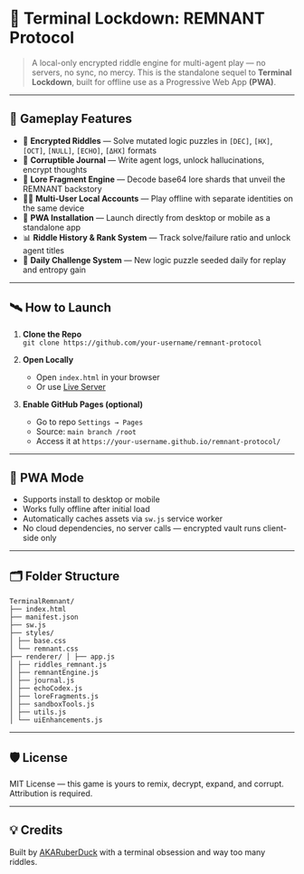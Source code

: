 # 🔐 Terminal Lockdown: REMNANT Protocol

> A local-only encrypted riddle engine for multi-agent play — no servers, no sync, no mercy. This is the standalone sequel to **Terminal Lockdown**, built for offline use as a Progressive Web App **(PWA)**.

---

## 🧩 Gameplay Features

- 🧠 **Encrypted Riddles** — Solve mutated logic puzzles in `[DEC]`, `[HX]`, `[OCT]`, `[NULL]`, `[ECHO]`, `[ΔHX]` formats  
- 📓 **Corruptible Journal** — Write agent logs, unlock hallucinations, encrypt thoughts  
- 📜 **Lore Fragment Engine** — Decode base64 lore shards that unveil the REMNANT backstory  
- 🧑‍💻 **Multi-User Local Accounts** — Play offline with separate identities on the same device  
- 📱 **PWA Installation** — Launch directly from desktop or mobile as a standalone app  
- 📊 **Riddle History & Rank System** — Track solve/failure ratio and unlock agent titles  
- 📅 **Daily Challenge System** — New logic puzzle seeded daily for replay and entropy gain

---

## 🛰️ How to Launch

1. **Clone the Repo**  
   `git clone https://github.com/your-username/remnant-protocol`

2. **Open Locally**  
   - Open `index.html` in your browser  
   - Or use [Live Server](https://marketplace.visualstudio.com/items?itemName=ritwickdey.LiveServer)

3. **Enable GitHub Pages (optional)**  
   - Go to repo `Settings → Pages`  
   - Source: `main branch /root`  
   - Access it at `https://your-username.github.io/remnant-protocol/`

---

## 🧠 PWA Mode

- Supports install to desktop or mobile  
- Works fully offline after initial load  
- Automatically caches assets via `sw.js` service worker  
- No cloud dependencies, no server calls — encrypted vault runs client-side only

---

## 🗂 Folder Structure

    TerminalRemnant/ 
    ├── index.html 
    ├── manifest.json 
    ├── sw.js 
    ├── styles/ 
    │ ├── base.css 
    │ └── remnant.css 
    ├── renderer/ │ ├── app.js 
    │ ├── riddles_remnant.js 
    │ ├── remnantEngine.js 
    │ ├── journal.js 
    │ ├── echoCodex.js 
    │ ├── loreFragments.js 
    │ ├── sandboxTools.js 
    │ ├── utils.js 
    │ └── uiEnhancements.js


---

## 🛡️ License

MIT License — this game is yours to remix, decrypt, expand, and corrupt. Attribution is required.

---

## 💡 Credits

Built by [AKARuberDuck](https://github.com/akaruberduck) with a terminal obsession and way too many riddles.

